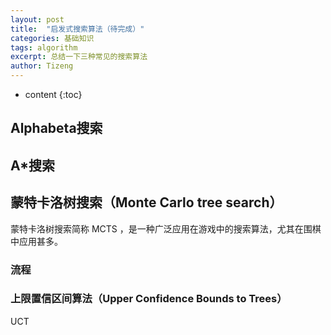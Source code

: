 ```yaml
---
layout: post
title:  "启发式搜索算法（待完成）"
categories: 基础知识
tags: algorithm
excerpt: 总结一下三种常见的搜索算法
author: Tizeng
---
```


* content
{:toc}

## Alphabeta搜索

## A*搜索

## 蒙特卡洛树搜索（Monte Carlo tree search）

蒙特卡洛树搜索简称 MCTS ，是一种广泛应用在游戏中的搜索算法，尤其在围棋中应用甚多。

### 流程

### 上限置信区间算法（Upper Confidence Bounds to Trees）

UCT